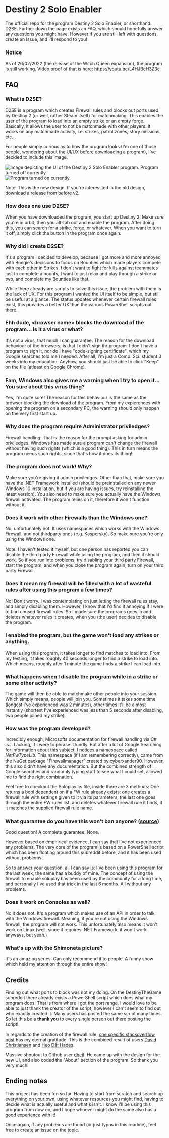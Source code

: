 # Destiny 2 Solo Enabler
The official repo for the program Destiny 2 Solo Enabler, or shorthand: D2SE.
Further down the page exists an FAQ, which should hopefully answer any questions you might have. However if you are still left with questions, create an Issue, and I'll respond to you!

### Notice
As of 26/02/2022 (the release of the Witch Queen expansion), the program is still working.
Video proof of that is here: https://youtu.be/L4HJBcH3Z3c

## FAQ

### What is D2SE?
D2SE is a program which creates Firewall rules and blocks out ports used by Destiny 2 (or well, rather Steam itself) for matchmaking. This enables the user of the program to load into an empty strike or an empty forge. Basically, it allows the user to not be matchmade with other players.
It works on any matchmade activity, i.e. strikes, patrol zones, story missions, etc...

For people simply curious as to how the program looks (I'm one of those people, wondering about the UI/UX before downloading a program), I've decided to include this image.

![Image depicting the UI of the Destiny 2 Solo Enabler program. Program turned off currently.](https://i.imgur.com/M579sMb.png)
![Program turned on currently.](https://i.imgur.com/Y9o3DmP.png)

Note: This is the new design. If you're interessted in the old design, download a release from before v2.

### How does one use D2SE?
When you have downloaded the program, you start up Destiny 2. Make sure you're in orbit, then you alt-tab out and enable the program. After doing this, you can search for a strike, forge, or whatever. When you want to turn it off, simply click the button in the program once again.

### Why did I create D2SE?
It's a program I decided to develop, because I got more and more annoyed with Bungie's decisions to focus on Bounties which made players compete with each other in Strikes.
I don't want to fight for kills against teammates just to complete a bounty, I want to just relax and play through a strike or two, and complete my Bounties like that. 

While there already are scripts to solve this issue, the problem with them is the lack of UX. For this program I wanted the UI itself to be simple, but still be useful at a glance. The status updates whenever certain firewall rules exist, this provides a better UX than the various PowerShell scripts out there.

### Ehh dude, \<browser name\> blocks the download of the program... is it a virus or what?
It's not a virus, that much I can guarantee. The reason for the download behaviour of the browsers, is that I didn't sign thr program. I don't have a program to sign it, nor do I have "code-signing certificate", which my Google searches told me I needed. After all, I'm just a Comp. Sci. student 3 weeks into my education.
Anyhow, you should just be able to click "Keep" on the file (atleast on Google Chrome).

### Fam, Windows also gives me a warning when I try to open it... You sure about this virus thing?
Yes, I'm quite sure! The reason for this behaviour is the same as the browser blocking the download of the program. From my expierences with opening the program on a secondary PC, the warning should only happen on the very first start up.

### Why does the program require Administrator priviledges?
Firewall handling. 
That is the reason for the prompt asking for admin priviledges. Windows has made sure a program can't change the firewall without having such rights (which is a good thing). This in turn means the program needs such rights, since that's how it does its thing!

### The program does not work! Why?
Make sure you're giving it admin priviledges. Other than that, make sure you have the .NET Framework installed (should be preinstalled on any newer Windows 10 installation, but if you are having issues, try reinstalling the latest version).
You also need to make sure you actually have the Windows firewall activated. The program relies on it, therefore it won't function without it.

### Does it work with other Firewalls than the Windows one?
No, unfortunately not. It uses namespaces which works with the Windows Firewall, and not thirdparty ones (e.g. Kaspersky). 
So make sure you're only using the Windows one.

Note: I haven't tested it myself, but one person has reported you can disable the third party Firewall while using the program, and then it should work. So if you run into problems, try disabling your third party Firewall, start the program, and when you close the program again, turn on your third party Firewall.

### Does it mean my firewall will be filled with a lot of wasteful rules after using this program a few times?
No! Don't worry. I was contemplating on just letting the firewall rules stay, and simply disabling them. However, I know that I'd find it annoying if I were to find unused firewall rules. So I made sure the programs goes in and deletes whatever rules it creates, when you (the user) decides to disable the program.

### I enabled the program, but the game won't load any strikes or anything.
When using this program, it takes longer to find matches to load into. From my testing, it takes roughly 40 seconds longer to find a strike to load into. Which means, roughly after 1 minute the game finds a strike I can load into.

### What happens when I disable the program while in a strike or some other activity?
The game will then be able to matchmake other people into your session. Which simply means, people will join you. Sometimes it takes some time (longest I've experienced was 2 minutes), other times it'll be almost instantly (shortest I've experienced was less than 5 seconds after disabling, two people joined my strike).

### How was the program developed?
Incredibly enough, Microsofts documentation for firewall handling via C# is... Lacking, if I were to phrase it kindly. But after a lot of Google Searching for information about this subject, I notices a namespace called _NetFwTypeLib_. This namespace (if I am remembering correctly), came from the NuGet package "Firewallmanager" created by cyberxander90. However, this also didn't have any documentation. But the combined strength of Google searches and randomly typing stuff to see what I could set, allowed me to find the right combination.

Feel free to checkout the Soloplay.cs file, inside there are 3 methods: One returns a bool dependent on if a FW rule already exists; one creates a firewall rule with settings given to it via its parameters; the last one goes through the entire FW rules list, and deletes whatever firewall rule it finds, if it matches the supplied firewall rule name.

### What guarantee do you have this won't ban anyone? ([source](https://www.reddit.com/r/DestinyTheGame/comments/j4fn2g/how_to_play_all_destiny_2_content_solo_dont_have/g7ilaeh?utm_source=share&utm_medium=web2x&context=3))
Good question! A complete guarantee: None.

However based on emphirical evidence, I can say that I've not experienced any problems. The very core of the program is based on a PowerShell script which has been floating around this subreddit before, and it has been used without problems.

So to answer your question, all I can say is: I've been using this program for the last week, the same has a buddy of mine. The concept of using the firewall to enable soloplay has been used by the community for a long time, and personally I've used that trick in the last 6 months. All without any problems.

### Does it work on Consoles as well?
No it does not. It's a program which makes use of an API in order to talk with the Windows firewall. Meaning, if you're not using the Windows firewall, the program will not work.
This unfortunately also means it won't work on Linux (well, since it requires .NET Framework, it won't work anyways, but yeah.)

### What's up with the Shimoneta picture?
It's an amazing series. Can only recommend it to people. A funny show which held my attention through the entire show!

## Credits
Finding out what ports to block was not my doing. On the DestinyTheGame subreddit there already exists a PowerShell script which does what my program does. That is from where I got the port range. I would love to be able to just thank the creator of the script, however I can't seem to find out who exactly created it. Many users has posted the same script many times. So let this be a **thank you** to every single person out there posting the script!

In regards to the creation of the firewall rule, [one specific stackoverflow post](https://stackoverflow.com/a/34018032) has my eternal gratitude. This is the combined result of users [David Christiansen](https://stackoverflow.com/users/20406/david-christiansen) and [Heo Đất Hades](https://stackoverflow.com/users/2958737/heo-%c4%90%e1%ba%a5t-hades).

Massive shoutout to Github user [dheif](https://github.com/dheif). He came up with the design for the new UI, and also coded the "About" section of the program. So thank you very much!

## Ending notes
This project has been fun so far. Having to start from scratch and search up everything on your own, using whatever resources you might find, having to decide what is actually useful and what's isn't. I know I'll be using this program from now on, and I hope whoever might do the same also has a good experience with it!

Once again, if any problems are found (or just typos in this readme), feel free to create an issue on the topic. 

